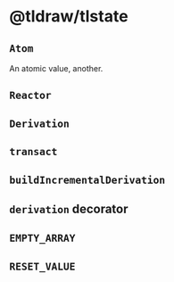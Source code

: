 # @tldraw/tlstate

## `Atom`

An atomic value, another.

## `Reactor`

## `Derivation`

## `transact`

## `buildIncrementalDerivation`

## `derivation` decorator

## `EMPTY_ARRAY`

## `RESET_VALUE`
